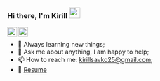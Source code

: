 ### Hi there, I'm Kirill <img src="https://media.giphy.com/media/hvRJCLFzcasrR4ia7z/giphy.gif" width="25px">

<a href="https://www.linkedin.com/in/kirill-savko/">
  <img align="left" alt="Kirill's LinkedIn" width="22px" src="https://raw.githubusercontent.com/peterthehan/peterthehan/master/assets/linkedin.svg" />
</a>

<a href="https://t.me/kirill_savko">
  <img align="left" alt="Kirill's Telegram" width="22px" src="https://cdn-icons-png.flaticon.com/512/2111/2111646.png" />
</a>

<br>
<ul></ul>

- 🔭  Always learning new things;
- 💬  Ask me about anything, I am happy to help;
- 📫  How to reach me: <a href="mailto: kirillsavko25@gmail.com">kirillsavko25@gmail.com</a>;
- 📝  [Resume](https://drive.google.com/file/d/1-QNsEYkbPN86pY7PdgX7q38QS4VAIMkh/view?usp=sharing)

<div style="margin-bottom: 10px;"></div>
